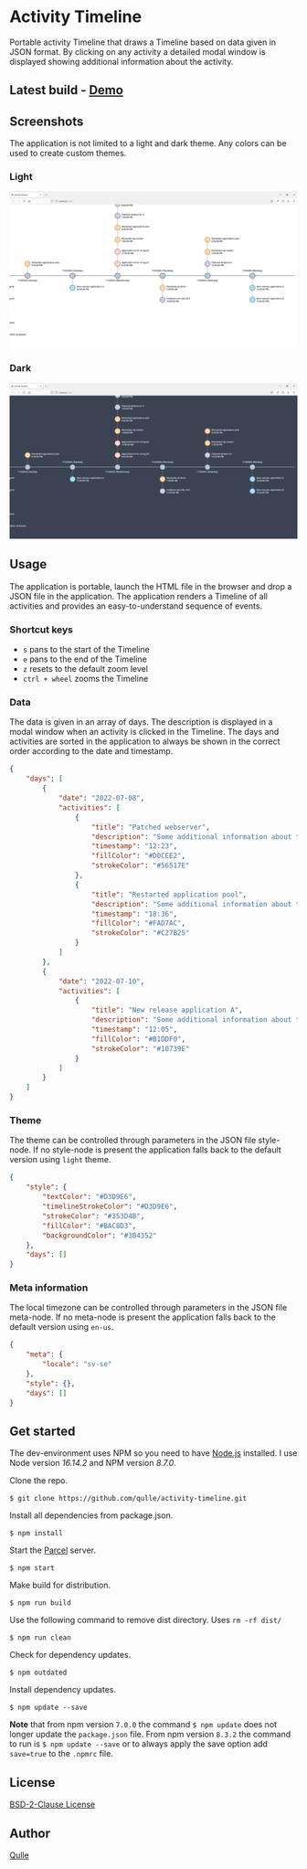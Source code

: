 # Activity Timeline
Portable activity Timeline that draws a Timeline based on data given in JSON format. By clicking on any activity a detailed modal window is displayed showing additional information about the activity.

## Latest build - [Demo](https://qulle.github.io/activity-timeline/)

## Screenshots
The application is not limited to a light and dark theme. Any colors can be used to create custom themes.

### Light
![Screenshot Light Theme](images/demo-light.png?raw=true "Screenshot Light Theme")

### Dark
![Screenshot Dark Theme](images/demo-dark.png?raw=true "Screenshot Dark Theme")

## Usage
The application is portable, launch the HTML file in the browser and drop a JSON file in the application. The application renders a Timeline of all activities and provides an easy-to-understand sequence of events.

### Shortcut keys
- `s` pans to the start of the Timeline
- `e` pans to the end of the Timeline
- `z` resets to the default zoom level
- `ctrl + wheel` zooms the Timeline 

### Data
The data is given in an array of days. The description is displayed in a modal window when an activity is clicked in the Timeline. The days and activities are sorted in the application to always be shown in the correct order according to the date and timestamp.
```json
{
    "days": [
        {
            "date": "2022-07-08",
            "activities": [
                {
                    "title": "Patched webserver",
                    "description": "Some additional information about the activity",
                    "timestamp": "12:23",
                    "fillColor": "#D0CEE2",
                    "strokeColor": "#56517E"
                },
                {
                    "title": "Restarted application pool",
                    "description": "Some additional information about the activity",
                    "timestamp": "18:36",
                    "fillColor": "#FAD7AC",
                    "strokeColor": "#C27B25"
                }
            ]
        },
        {
            "date": "2022-07-10",
            "activities": [
                {
                    "title": "New release application A",
                    "description": "Some additional information about the activity",
                    "timestamp": "12:05",
                    "fillColor": "#B1DDF0",
                    "strokeColor": "#10739E"
                }
            ]
        }
    ]
}
```

### Theme
The theme can be controlled through parameters in the JSON file style-node. If no style-node is present the application falls back to the default version using `light` theme.
```json
{
    "style": {
        "textColor": "#D3D9E6",
        "timelineStrokeColor": "#D3D9E6",
        "strokeColor": "#353D4B",
        "fillColor": "#BAC8D3",
        "backgroundColor": "#3B4352"
    },
    "days": []
}
```

### Meta information
The local timezone can be controlled through parameters in the JSON file meta-node. If no meta-node is present the application falls back to the default version using `en-us`.
```json
{
    "meta": {
        "locale": "sv-se"
    },
    "style": {},
    "days": []
}
```

## Get started
The dev-environment uses NPM so you need to have [Node.js](https://nodejs.org/en/) installed. I use Node version *16.14.2* and NPM version *8.7.0*.

Clone the repo.
```
$ git clone https://github.com/qulle/activity-timeline.git
```

Install all dependencies from package.json.
```
$ npm install
```

Start the [Parcel](https://parceljs.org/) server.
```
$ npm start
```

Make build for distribution.
```
$ npm run build
```

Use the following command to remove dist directory. Uses `rm -rf dist/`
```
$ npm run clean
```

Check for dependency updates.
```
$ npm outdated
```

Install dependency updates.
```
$ npm update --save
```

**Note** that from npm version `7.0.0` the command `$ npm update` does not longer update the `package.json` file. From npm version `8.3.2` the command to run is `$ npm update --save` or to always apply the save option add `save=true` to the `.npmrc` file.

## License
[BSD-2-Clause License](LICENSE)

## Author
[Qulle](https://github.com/qulle/)